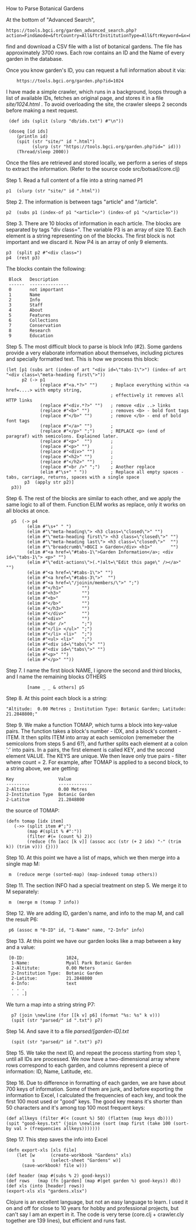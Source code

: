 How to Parse Botanical Gardens

At the bottom of "Advanced Search",

    https://tools.bgci.org/garden_advanced_search.php?action=Find&mode=&ftrCountry=All&ftrInstitutionType=All&ftrKeyword=&x=84&y=22#results

find and download a CSV file with a list of botanical gardens.
The file has approximately 3700 rows.
Each row contains an ID and the Name of every garden in the database. 

Once you know garden's ID, you can request a full information about it via:

        https://tools.bgci.org/garden.php?id=1024

I have made a simple crawler, which runs in a background, loops through a list of available IDs,
fetches an original page, and stores it in a file _site/1024.html_ .
To avoid overloading the site, the crawler sleeps 2 seconds before making a
next request.

     (def ids (split (slurp "db/ids.txt") #"\n"))

     (doseq [id ids]
        (println id)
        (spit (str "site/" id ".html")
              (slurp (str "https://tools.bgci.org/garden.php?id=" id)))
        (Thread/sleep 2000))

Once the files are retrieved and stored locally, we perform a series of steps
to extract the information. (Refer to the source code src/botsad/core.clj)

Step 1. Read a full content of a file into a string named P1
   
    p1  (slurp (str "site/" id ".html"))

Step 2. The information is between tags "article" and "/article".

    p2  (subs p1 (index-of p1 "<article>") (index-of p1 "</article>"))

Step 3. There are 10 blocks of information in each article. The blocks are separated by tags
"div class=". The variable P3 is an array of size 10. Each element is a string representing
on of the blocks. The first block is not important and we discard it. Now P4 is an array of only 9 elements.

    p3  (split p2 #"<div class=")
    p4  (rest p3)

The blocks contain the following:

     Block   Description   
     ------  ---------------
     0       not important
     1       Name
     2       Info
     3       Staff
     4       About
     5       Features
     6       Collections
     7       Conservation
     8       Research
     9       Education


Step 5. The most difficult block to parse is block Info (#2). 
Some gardens provide a very elaborate information about themselves, including pictures and 
specially formatted text. This is how we process this block:

    (let [p1 (subs art (index-of art "<div id=\"tabs-1\">") (index-of art "<div class=\"meta-heading first\">"))
          p2 (-> p1
                 (replace #"<a.*?>" "")     ; Replace everything within <a href=....> with empty string,
                                            ; effectively it removes all HTTP links
                 (replace #"<div.*?>" "")   ; remove <div ..> links
                 (replace #"<b>" "")        ; removes <b> - bold font tags
                 (replace #"</b>" "")       ; remove </b> - end of bold font tags
                 (replace #"</a>" "")       ;
                 (replace #"</p>" ";")      ; REPLACE <p> (end of paragraf) with semicolons. Explained later.
                 (replace #"<p>"  "")       ;  
                 (replace #"<p>" "")        ;
                 (replace #"<div>" "")      ;
                 (replace #"<h2>" "")       ;
                 (replace #"</h2>" "")      ;
                 (replace #"<br />" ";")    ; Another replace
                 (elim #"\s+" " "))         ; Replace all empty spaces - tabs, carriage, returns, spaces with a single space
           p3  (apply str p2)]
      p3))


Step 6. The rest of the blocks are similar to each other, and we apply the same logic to all of them. Function
ELIM works as replace, only it works on all blocks at once.

      p5  (-> p4 
            (elim #"\s+" " ")
            (elim #"\"meta-heading\"> <h3 class=\"closed\">" "")
            (elim #"\"meta-heading first\"> <h3 class=\"closed\">" "")
            (elim #"\"meta-heading last\"> <h3 class=\"closed\">"  "")
            (elim #"\"breadcrumb\">BGCI > Garden</div> <h1>"       "")
            (elim #"<a href=\"#tabs-1\">Garden Information</a>; <div id=\"tabs-1\"> <p>" "")
            (elim #"\"edit-actions\">(.*)alt=\"Edit this page\" /></a>" "")
            (elim #"<a href=\"#tabs-1\">" "")
            (elim #"<a href=\"#tabs-3\">"  "")
            (elim #"<a href=\"/joinin/members/\">" ";")
            (elim #"</h1>"       "")
            (elim #"<h3>"        "")
            (elim #"<b>"         "")
            (elim #"</b>"        "")
            (elim #"</h3>"       "")
            (elim #"</div>"      "")
            (elim #"<div>"       "")
            (elim #"<br />"      ";")
            (elim #"</li> </ul>" ";")
            (elim #"</li> <li>"  ";")
            (elim #"<ul> <li>"   ";")
            (elim #"<div id=\"tabs\">" "")
            (elim #"<div id=\"tabs\">" "")
            (elim #"<p>" "")
            (elim #"</p>" ""))

Step 7. I name the first block NAME, I ignore the second and third blocks, and I name the
remaining blocks OTHERS

            [name _ _ & others] p5

Step 8. At this point each block is a string:

    "Altitude:	0.00 Metres ; Institution Type: Botanic Garden; Latitude: 21.2848800;"

Step 9. We make a function TOMAP, which turns a block into key-value pairs.
The function takes a block's number - IDX, and a block's content - ITEM. 
It then splits ITEM into array at each semicolon (rememeber the semicolons from steps 5 and 6?), and further splits 
each element at a colon ':' into pairs.
In a pairs, the first element is called KEY, and the second element VALUE.
The KEYS are unique. We then leave only true pairs - filter where count = 2. For example, after TOMAP is applied to a 
second block, to a string above, we are getting:

    Key                 Value
    ---------           -------------
    2-Altitue           0.00 Metres
    2-Institution Type  Botanic Garden 
    2-Latitue           21.2848800

the source of TOMAP:

    (defn tomap [idx item]
       (->> (split item #";")
            (map #(split % #":"))
            (filter #(= (count %) 2))
            (reduce (fn [acc [k v]] (assoc acc (str (+ 2 idx) "-" (trim k)) (trim v))) {})))

Step 10. At this point we have a list of maps, which we then merge into a single map M:

     m  (reduce merge (sorted-map) (map-indexed tomap others))

Step 11. The section INFO had a special treatment on step 5. We merge it to M separately:

     m  (merge m (tomap 7 info))

Step 12. We are adding ID, garden's name, and info to the map M, and call the result P6:

     p6 (assoc m "0-ID" id, "1-Name" name, "2-Info" info)

Step 13. At this point we have our garden looks like a map between a key and a value:

     [0-ID:                1024, 
      1-Name:              Myall Park Botanic Garden
      2-Altitute:          0.00 Meters
      2-Institution Type:  Botanic Garden 
      2-Latitue:           21.2848800
      4-Info:              text
      . . .
      . . .]

We turn a map into a string string P7:

      p7 (join \newline (for [[k v] p6] (format "%s: %s" k v)))
      (spit (str "parsed/" id ".txt") p7)

Step 14. And save it to a file _parsed/[garden-ID].txt_

      (spit (str "parsed/" id ".txt") p7)

Step 15. We take the next ID, and repeat the process starting from step 1, until all IDs are processed.
We now have a two-dimensional array where rows correspond to each garden, and columns represent a piece of information:
ID, Name, Latitude, etc.

Step 16. Due to difference in formatting of each garden, we are have about 700 keys of information.
Some of them are junk, and before exporting the information to Excel, I calculated the frequencies of each
key, and took the first 100 most used or "good" keys.
The good key means it's shorter than 50 characters and it's among top 100 most frequent keys:

    (def allkeys (filter #(< (count %) 50) (flatten (map keys db))))
    (spit "good-keys.txt" (join \newline (sort (map first (take 100 (sort-by val > (frequencies allkeys)))))))


Step 17. This step saves the info into Excel

    (defn export-xls [xls file]
        (let [w      (create-workbook "Gardens" xls)
              s      (select-sheet "Gardens" w)]
          (save-workbook! file w)))

    (def header (map #(subs % 2) good-keys))
    (def rows   (map (fn [garden] (map #(get garden %) good-keys)) db))
    (def xls (into [header] rows))
    (export-xls xls "gardens.xlsx")

Clojure is an excellent language, but not an easy language to learn.
I used it on and off for close to 10 years for hobby and professional projects, but can't
say I am an expert in it. The code is very terse (core.clj + crawler.cly together are 139 lines),
but efficient and runs fast. 



